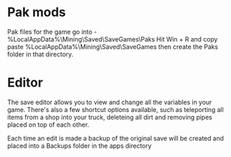 # Pak mods

Pak files for the game go into - %LocalAppData%\Mining\Saved\SaveGames\Paks
Hit Win + R and copy paste %LocalAppData%\Mining\Saved\SaveGames then create the Paks folder in that directory.

# Editor
The save editor allows you to view and change all the variables in your game. There's also a few shortcut options available, such as teleporting all items from a shop into your truck, deleteing all dirt and removing pipes placed on top of each other.

Each time an edit is made a backup of the original save will be created and placed into a Backups folder in the apps directory
